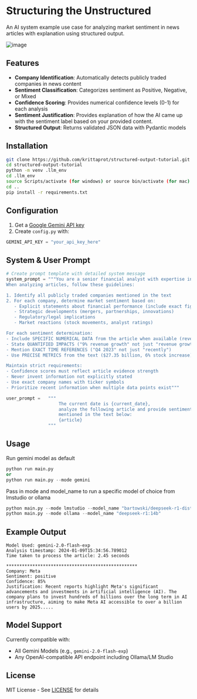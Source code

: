 # Structuring the Unstructured

An AI system example use case for analyzing market sentiment in news articles with explanation using structured output.

![image](https://github.com/user-attachments/assets/590ffeaa-ecc6-4322-a44e-25f1b211e95e)

## Features

- **Company Identification**: Automatically detects publicly traded companies in news content
- **Sentiment Classification**: Categorizes sentiment as Positive, Negative, or Mixed
- **Confidence Scoring**: Provides numerical confidence levels (0-1) for each analysis
- **Sentiment Justification**: Provides explanation of how the AI came up with the sentiment label based on your provided content.
- **Structured Output**: Returns validated JSON data with Pydantic models

## Installation

```bash
git clone https://github.com/krittaprot/structured-output-tutorial.git
cd structured-output-tutorial
python -m venv .llm_env
cd .llm_env
source Scripts/activate (for windows) or source bin/activate (for mac)
cd ..
pip install -r requirements.txt
```

## Configuration

1. Get a [Google Gemini API key](https://aistudio.google.com/app/apikey)
2. Create `config.py` with:
```python
GEMINI_API_KEY = "your_api_key_here"
```

## System & User Prompt

```python
# Create prompt template with detailed system message
system_prompt = """You are a senior financial analyst with expertise in news sentiment analysis. 
When analyzing articles, follow these guidelines:

1. Identify all publicly traded companies mentioned in the text
2. For each company, determine market sentiment based on:
   - Explicit statements about financial performance (include exact figures/percentages)
   - Strategic developments (mergers, partnerships, innovations)
   - Regulatory/legal implications
   - Market reactions (stock movements, analyst ratings)

For each sentiment determination:
- Include SPECIFIC NUMERICAL DATA from the article when available (revenue figures, percentage changes, booking numbers)
- State QUANTIFIED IMPACTS ("9% revenue growth" not just "revenue growth")
- Mention EXACT TIME REFERENCES ("Q4 2023" not just "recently")
- Use PRECISE METRICS from the text ($27.35 billion, 6% stock increase)

Maintain strict requirements:
- Confidence scores must reflect article evidence strength
- Never invent information not explicitly stated
- Use exact company names with ticker symbols
- Prioritize recent information when multiple data points exist"""

user_prompt =   """ 
                    The current date is {current_date}, 
                    analyze the following article and provide sentiment analysis for each publicly traded company 
                    mentioned in the text below:
                    {article}
                """
```

## Usage

Run gemini model as default
```python
python run main.py
or
python run main.py --mode gemini
```

Pass in mode and model_name to run a specific model of choice from lmstudio or ollama
```python
python main.py --mode lmstudio --model_name "bartowski/deepseek-r1-distill-qwen-14b"
python main.py --mode ollama --model_name "deepseek-r1:14b"
```

## Example Output

```
Model Used: gemini-2.0-flash-exp
Analysis timestamp: 2024-01-09T15:34:56.789012
Time taken to process the article: 2.45 seconds

**************************************************
Company: Meta
Sentiment: positive
Confidence: 85%
Justification: Recent reports highlight Meta's significant advancements and investments in artificial intelligence (AI). The company plans to invest hundreds of billions over the long term in AI infrastructure, aiming to make Meta AI accessible to over a billion users by 2025.....
```

## Model Support

Currently compatible with:
- All Gemini Models (e.g., `gemini-2.0-flash-exp`)
- Any OpenAI-compatible API endpoint including Ollama/LM Studio

## License

MIT License - See [LICENSE](LICENSE) for details
